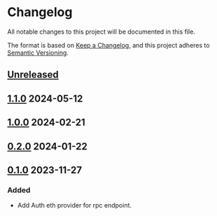 # Changelog

All notable changes to this project will be documented in this file.

The format is based on [Keep a Changelog](https://keepachangelog.com/en/1.0.0/),
and this project adheres to [Semantic Versioning](https://semver.org/spec/v2.0.0.html).

## [Unreleased]

## [1.1.0] 2024-05-12

## [1.0.0] 2024-02-21

## [0.2.0] 2024-01-22

## [0.1.0] 2023-11-27

### Added

- Add Auth eth provider for rpc endpoint.

[unreleased]: https://github.com/subquery/eth-provider/compare/v1.1.0...HEAD
[1.1.0]: https://github.com/subquery/eth-provider/releases/tag/v1.1.0
[1.0.0]: https://github.com/subquery/eth-provider/releases/tag/v1.0.0
[0.2.0]: https://github.com/subquery/eth-provider/releases/tag/v0.2.0
[0.1.0]: https://github.com/subquery/eth-provider/releases/tag/v0.1.0
